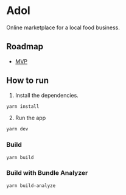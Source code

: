 # Adol

Online marketplace for a local food business.

## Roadmap

- [MVP](https://github.com/rohmanhm/adol/projects/1)

## How to run

1. Install the dependencies.

```bash
yarn install
```

2. Run the app

```bash
yarn dev
```

### Build

```bash
yarn build
```

### Build with Bundle Analyzer

```bash
yarn build-analyze
```

